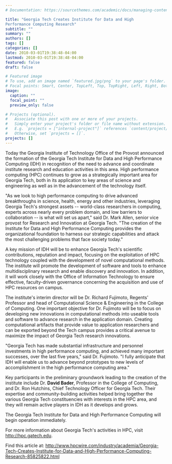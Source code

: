 ```yaml
---
# Documentation: https://sourcethemes.com/academic/docs/managing-content/

title: "Georgia Tech Creates Institute for Data and High
Performance Computing Research"
subtitle: ""
summary: ""
authors: []
tags: []
categories: []
date: 2010-03-01T19:38:48-04:00
lastmod: 2010-03-01T19:38:48-04:00
featured: false
draft: false

# Featured image
# To use, add an image named `featured.jpg/png` to your page's folder.
# Focal points: Smart, Center, TopLeft, Top, TopRight, Left, Right, BottomLeft, Bottom, BottomRight.
image:
  caption: ""
  focal_point: ""
  preview_only: false

# Projects (optional).
#   Associate this post with one or more of your projects.
#   Simply enter your project's folder or file name without extension.
#   E.g. `projects = ["internal-project"]` references `content/project/deep-learning/index.md`.
#   Otherwise, set `projects = []`.
projects: []
---
```


Today the Georgia Institute of Technology Office of the Provost
announced the formation of the Georgia Tech Institute for Data and High Performance
Computing (IDH) in recognition of the need to advance and coordinate institute research
and education activities in this area. High performance computing (HPC) continues to grow
as a strategically important area for Georgia Tech, both in its application to key areas of
science and engineering as well as in the advancement of the technology itself.

"As we look to high performance computing to drive advanced breakthroughs in science,
health, energy and other industries, leveraging Georgia Tech's strongest assets -- world-class
researchers in computing, experts across nearly every problem domain, and low barriers to
collaboration -- is what will set us apart," said Dr. Mark Allen, senior vice provost for
Research and Innovation at Georgia Tech. "The creation of the Institute for Data and High
Performance Computing provides the organizational foundation to harness our strategic
capabilities and attack the most challenging problems that face society today."

A key mission of IDH will be to enhance Georgia Tech's scientific contributions, reputation
and impact, focusing on the exploitation of HPC technology coupled with the development of
novel computational methods. The institute will promote the development of software and
tools to enhance multidisciplinary research and enable discovery and innovation. In
addition, it will work closely with the Office of Information Technology to ensure effective,
faculty-driven governance concerning the acquisition and use of HPC resources on campus.

The institute's interim director will be Dr. Richard Fujimoto, Regents' Professor and head of
Computational Science & Engineering in the College of Computing. One important objective
for Dr. Fujimoto will be to focus on developing new innovations in computational methods
into useable tools and software to advance research in the application domain. Creating
computational artifacts that provide value to application researchers and can be exported
beyond the Tech campus provides a critical avenue to maximize the impact of Georgia Tech
research innovations.

"Georgia Tech has made substantial infrastructure and personnel investments in high
performance computing, and achieved many important successes, over the last five years,"
said Dr. Fujimoto. "I fully anticipate that IDH will enable us to advance beyond prototypes to
new levels of accomplishment in the high performance computing area."

Key participants in the preliminary groundwork leading to the creation of the institute
include Dr. **David Bader**, Professor in the College of Computing, and Dr. Ron Hutchins, Chief
Technology Officer for Georgia Tech. Their expertise and community-building activities
helped bring together the various Georgia Tech constituencies with interests in the HPC
area, and they will remain active players in IDH as it develops and grows.

The Georgia Tech Institute for Data and High Performance Computing will begin operation
immediately.

For more information about Georgia Tech's activities in HPC, visit http://hpc.gatech.edu.

Find this article at:
http://www.hpcwire.com/industry/academia/Georgia-Tech-Creates-Institute-for-Data-and-High-Performance-Computing-Research-85825822.html
